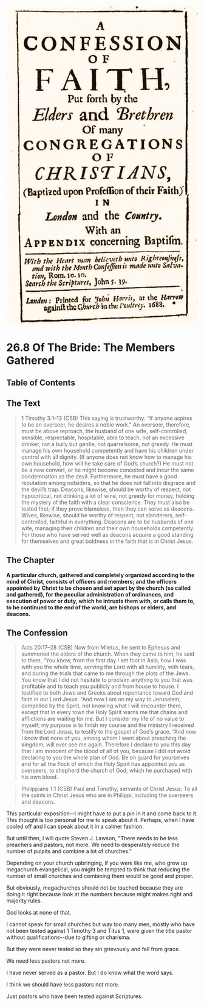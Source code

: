 <img class="intro-right" src="../images/art-1689.png">

# 26.8 Of The Bride: The Members Gathered

## Table of Contents

<!-- toc -->

## The Text

>1 Timothy 3:1–13 (CSB) This saying is trustworthy: “If anyone aspires to be an overseer, he desires a noble work.” An overseer, therefore, must be above reproach, the husband of one wife, self-controlled, sensible, respectable, hospitable, able to teach, not an excessive drinker, not a bully but gentle, not quarrelsome, not greedy. He must manage his own household competently and have his children under control with all dignity. (If anyone does not know how to manage his own household, how will he take care of God’s church?) He must not be a new convert, or he might become conceited and incur the same condemnation as the devil. Furthermore, he must have a good reputation among outsiders, so that he does not fall into disgrace and the devil’s trap. Deacons, likewise, should be worthy of respect, not hypocritical, not drinking a lot of wine, not greedy for money, holding the mystery of the faith with a clear conscience. They must also be tested first; if they prove blameless, then they can serve as deacons. Wives, likewise, should be worthy of respect, not slanderers, self-controlled, faithful in everything. Deacons are to be husbands of one wife, managing their children and their own households competently. For those who have served well as deacons acquire a good standing for themselves and great boldness in the faith that is in Christ Jesus.


## The Chapter

**A particular church, gathered and completely organized according to the mind of Christ, consists of officers and members; and the officers appointed by Christ to be chosen and set apart by the church (so called and gathered), for the peculiar administration of ordinances, and execution of power or duty, which he intrusts them with, or calls them to, to be continued to the end of the world, are bishops or elders, and deacons.**

## The Confession

>Acts 20:17–28 (CSB) Now from Miletus, he sent to Ephesus and summoned the elders of the church. When they came to him, he said to them, “You know, from the first day I set foot in Asia, how I was with you the whole time, serving the Lord with all humility, with tears, and during the trials that came to me through the plots of the Jews. You know that I did not hesitate to proclaim anything to you that was profitable and to teach you publicly and from house to house. I testified to both Jews and Greeks about repentance toward God and faith in our Lord Jesus. “And now I am on my way to Jerusalem, compelled by the Spirit, not knowing what I will encounter there, except that in every town the Holy Spirit warns me that chains and afflictions are waiting for me. But I consider my life of no value to myself; my purpose is to finish my course and the ministry I received from the Lord Jesus, to testify to the gospel of God’s grace. “And now I know that none of you, among whom I went about preaching the kingdom, will ever see me again. Therefore I declare to you this day that I am innocent of the blood of all of you, because I did not avoid declaring to you the whole plan of God. Be on guard for yourselves and for all the flock of which the Holy Spirit has appointed you as overseers, to shepherd the church of God, which he purchased with his own blood.

>Philippians 1:1 (CSB) Paul and Timothy, servants of Christ Jesus: To all the saints in Christ Jesus who are in Philippi, including the overseers and deacons.

This particular exposition--I might have to put a pin in it and come back to it. This thought is too personal for me to speak about it. Perhaps, when I have cooled off and I can speak about it in a calmer fashion.

But until then, I will quote Steven J. Lawson, "There needs to be less preachers and pastors, not more. We need to desperately reduce the number of pulpits and combine a lot of churches."

Depending on your church upbringing, if you were like me, who grew up megachurch evangelical, you might be tempted to think that reducing the number of small churches and combining them would be good and proper.

But obviously, megachurches should not be touched because they are doing it right because look at the numbers because might makes right and majority rules.

God looks at none of that.

I cannot speak for small churches but way too many men, mostly who have not been tested against 1 Timothy 3 and Titus 1, were given the title pastor without qualifications--due to gifting or charisma.

But they were never tested so they sin grievously and fall from grace.

We need less pastors not more.

I have never served as a pastor. But I do know what the word says.

I think we should have less pastors not more.

Just pastors who have been tested against Scriptures.

